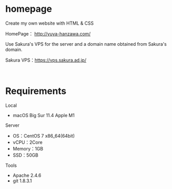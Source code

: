 # homepage 

Create my own website with HTML & CSS  

HomePage： http://yuya-hanzawa.com/

Use Sakura's VPS for the server and a domain name obtained from Sakura's domain.

Sakura VPS：https://vps.sakura.ad.jp/ 

</br>

# Requirements
Local
- macOS Big Sur 11.4 Apple M1

Server  
- OS：CentOS 7 x86_64(64bit)  
- vCPU：2Core  
- Memory：1GB  
- SSD：50GB  

Tools
- Apache 2.4.6
- git 1.8.3.1
